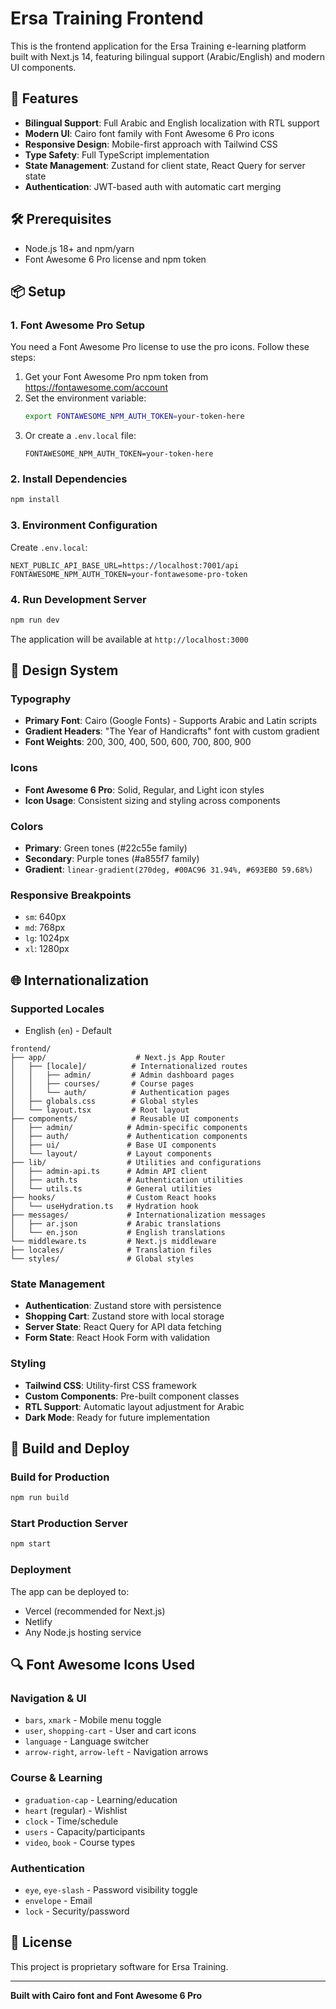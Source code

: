 # Ersa Training Frontend

This is the frontend application for the Ersa Training e-learning platform built with Next.js 14, featuring bilingual support (Arabic/English) and modern UI components.

## 🚀 Features

- **Bilingual Support**: Full Arabic and English localization with RTL support
- **Modern UI**: Cairo font family with Font Awesome 6 Pro icons
- **Responsive Design**: Mobile-first approach with Tailwind CSS
- **Type Safety**: Full TypeScript implementation
- **State Management**: Zustand for client state, React Query for server state
- **Authentication**: JWT-based auth with automatic cart merging

## 🛠️ Prerequisites

- Node.js 18+ and npm/yarn
- Font Awesome 6 Pro license and npm token

## 📦 Setup

### 1. Font Awesome Pro Setup

You need a Font Awesome Pro license to use the pro icons. Follow these steps:

1. Get your Font Awesome Pro npm token from https://fontawesome.com/account
2. Set the environment variable:
   ```bash
   export FONTAWESOME_NPM_AUTH_TOKEN=your-token-here
   ```
3. Or create a `.env.local` file:
   ```env
   FONTAWESOME_NPM_AUTH_TOKEN=your-token-here
   ```

### 2. Install Dependencies

```bash
npm install
```

### 3. Environment Configuration

Create `.env.local`:
```env
NEXT_PUBLIC_API_BASE_URL=https://localhost:7001/api
FONTAWESOME_NPM_AUTH_TOKEN=your-fontawesome-pro-token
```

### 4. Run Development Server

```bash
npm run dev
```

The application will be available at `http://localhost:3000`

## 🎨 Design System

### Typography
- **Primary Font**: Cairo (Google Fonts) - Supports Arabic and Latin scripts
- **Gradient Headers**: "The Year of Handicrafts" font with custom gradient
- **Font Weights**: 200, 300, 400, 500, 600, 700, 800, 900

### Icons
- **Font Awesome 6 Pro**: Solid, Regular, and Light icon styles
- **Icon Usage**: Consistent sizing and styling across components

### Colors
- **Primary**: Green tones (#22c55e family)
- **Secondary**: Purple tones (#a855f7 family)
- **Gradient**: `linear-gradient(270deg, #00AC96 31.94%, #693EB0 59.68%)`

### Responsive Breakpoints
- `sm`: 640px
- `md`: 768px  
- `lg`: 1024px
- `xl`: 1280px

## 🌐 Internationalization

### Supported Locales
- English (`en`) - Default
```
frontend/
├── app/                    # Next.js App Router
│   ├── [locale]/          # Internationalized routes
│   │   ├── admin/         # Admin dashboard pages
│   │   ├── courses/       # Course pages
│   │   └── auth/          # Authentication pages
│   ├── globals.css        # Global styles
│   └── layout.tsx         # Root layout
├── components/            # Reusable UI components
│   ├── admin/            # Admin-specific components
│   ├── auth/             # Authentication components
│   ├── ui/               # Base UI components
│   └── layout/           # Layout components
├── lib/                  # Utilities and configurations
│   ├── admin-api.ts      # Admin API client
│   ├── auth.ts           # Authentication utilities
│   └── utils.ts          # General utilities
├── hooks/                # Custom React hooks
│   └── useHydration.ts   # Hydration hook
├── messages/             # Internationalization messages
│   ├── ar.json           # Arabic translations
│   └── en.json           # English translations
└── middleware.ts         # Next.js middleware
├── locales/              # Translation files
└── styles/               # Global styles
```

### State Management
- **Authentication**: Zustand store with persistence
- **Shopping Cart**: Zustand store with local storage
- **Server State**: React Query for API data fetching
- **Form State**: React Hook Form with validation

### Styling
- **Tailwind CSS**: Utility-first CSS framework
- **Custom Components**: Pre-built component classes
- **RTL Support**: Automatic layout adjustment for Arabic
- **Dark Mode**: Ready for future implementation

## 🚀 Build and Deploy

### Build for Production
```bash
npm run build
```

### Start Production Server
```bash
npm start
```

### Deployment
The app can be deployed to:
- Vercel (recommended for Next.js)
- Netlify
- Any Node.js hosting service

## 🔍 Font Awesome Icons Used

### Navigation & UI
- `bars`, `xmark` - Mobile menu toggle
- `user`, `shopping-cart` - User and cart icons
- `language` - Language switcher
- `arrow-right`, `arrow-left` - Navigation arrows

### Course & Learning
- `graduation-cap` - Learning/education
- `heart` (regular) - Wishlist
- `clock` - Time/schedule
- `users` - Capacity/participants
- `video`, `book` - Course types

### Authentication
- `eye`, `eye-slash` - Password visibility toggle
- `envelope` - Email
- `lock` - Security/password

## 📄 License

This project is proprietary software for Ersa Training.

---

**Built with Cairo font and Font Awesome 6 Pro**